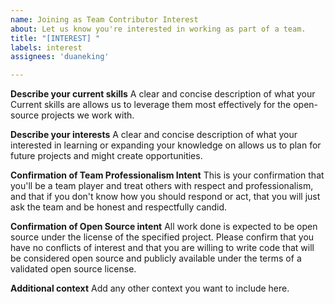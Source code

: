 ```yaml
---
name: Joining as Team Contributor Interest
about: Let us know you're interested in working as part of a team.
title: "[INTEREST] "
labels: interest
assignees: 'duaneking'

---
```


**Describe your current skills**
A clear and concise description of what your Current skills are allows us to leverage them most effectively for the open-source projects we work with.

**Describe your interests**
A clear and concise description of what your interested in learning or expanding your knowledge on allows us to plan for future projects and might create opportunities.

**Confirmation of Team Professionalism Intent**
This is your confirmation that you'll be a team player and treat others with respect and professionalism, and that if you don't know how you should respond or act, that you will just ask the team and be honest and respectfully candid.

**Confirmation of Open Source intent**
All work done is expected to be open source under the license of the specified project. Please confirm that you have no conflicts of interest and that you are willing to write code that will be considered open source and publicly available under the terms of a validated open source license.

**Additional context**
Add any other context you want to include here.
